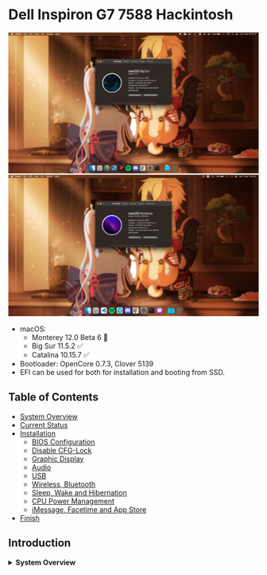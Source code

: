 # Dell Inspiron G7 7588 Hackintosh

![BigSur](screenshot.png)
![Monterey](screenshot2.png)

* macOS:
  - Monterey 12.0 Beta 6 🔶
  - Big Sur 11.5.2 ✅
  - Catalina 10.15.7 ✅
* Bootloader: OpenCore 0.7.3, Clover 5139
* EFI can be used for both for installation and booting from SSD.

## Table of Contents
- [System Overview](#system-overview)
- [Current Status](#current-status)
- [Installation](#installation)
  - [BIOS Configuration](#bios-configuration)
  - [Disable CFG-Lock](#disable-cfg-lock)
  - [Graphic Display](#graphic-display)
  - [Audio](#audio)
  - [USB](#usb)
  - [Wireless, Bluetooth](#wireless-bluetooth)
  - [Sleep, Wake and Hibernation](#sleep-wake-and-hibernation)
  - [CPU Power Management](#cpu-power-management)
  - [iMessage, Facetime and App Store](#imessage-facetime-and-app-store)
- [Finish](#finish)

## Introduction

<details>  
<summary><strong>System Overview</strong></summary>
</br>

**Dell G7 7588**

| Type | Item |
| ---- | ---- |
| CPU | Intel Core i7-8750H @ 2.20 GHz, 9M Cache, up to 4.10 GHz
| RAM | SK Hynix 8GB DDR4-2666MHz HMA81GS6CJR8N-VK, Samsung 8GB DDR4-2666MHz M471A1K43CB1-CTD |
| Monitor Panel | BOE NV156FHM @ 1080p, 144Hz |
| SSD | Western Digital SN730 256GB NVMe Solid State Drive|
| HDD | Seagate 1TB 2.5" 5400RPM Internal Hard Drive |
| Sound | Realtek ALC256/ALC3246 |
| Wireless, Bluetooth | Intel Wireless AC9560 160MHz |
| Integrated GPU | Intel UHD Graphics 630 (GT2) |
| Dedicated GPU | Nvidia GTX 1050Ti (disabled) |
| BIOS Version | 1.16.0 |

<details>  
<summary><strong>Current Status</strong></summary>
</br>

| Feature | Status |
| ------------- | ------------- |
| CPU Power Management | ✅ Working |
| Sleep/Wake | ✅ Working |
| Intel UHD630 Graphics Acceleration | ✅ Working |
| Intel Quartz Extreme and Intel Core Image (QE/CI) | ✅ Working |
| Brightness control slider | ✅ Working |
| Special function keys (audio, brightness, sleep...) | ✅ Working |
| Ethernet | ✅ Working |
| Audio | ✅ Working |
| USB-C Port | ✅ Working |
| Touchpad | ✅ Working |
| Battery | ✅ Working |
| iMessage/Facetime and App Store | ✅ Working  |
| Speakers and Headphones | ✅ Working |
| Built-in Microphone | ✅ Working |
| Webcam | ✅ Working |
| Wi-Fi/Bluetooth | ✅ Working |
| Airdrop/Handoff | ✅ Working |
| FileVault 2 (OpenCore recommended)| ✅ Working |
| SD Card | ❌ Not working |
| Hibernation | ❌ Not working |
| NVIDIA GPU/HDMI Port | ❌ Not working |
| DRM | ❌ Not working |
| Fingerprint reader | ❌ Not working |
| BootCamp | ❌ Not working |

</details>

## Installation

<details>  
<summary><strong>BIOS Configuration</strong></summary>
</br>

**Recommend you should restore the BIOS setting to BIOS Setting first. Then configure the following things:**

  | Sub-menu | Key: Value | Comment |
  | --- | --- | --- |
  | UEFI Boot Path Security | `Disabled` | |
  | Enable Legacy Option ROMs | `Disabled` | Disable will help OpenCore's GUI loaded faster |
  | SATA Operation | `AHCI` | |
  | Enabled USB Boot Support | `Enabled` | |
  | Enable External USB Port | `Enabled` | |
  | Thunderbolt Security | `Enabled` | |
  | Thunderbolt Auto Switch | `Native Enumeration` | |
  | PTT Security | `Disabled` | |
  | Secure Boot Enable | `Disabled` | |
  | Intel SGX | `Disabled` | |
  | VT for Direct I/O: | `Disabled` | |
  | Wake on USB | `Enabled` | Wake from keyboard works correctly |
  | Audo OS Recovery Threshold | `Disabled` | |
  | SupportAssist OS Recovery | `Disabled` ||

</details>

<details>  
<summary><strong>Disable CFG-Lock</strong></summary>
</br>

* Before installing, you should disable CFG-Lock because I have already disabled `AppleXcpmCfgLock` (`KernelXCPM` in Clover) key in `config.plist`.
* Simply just run the `CFGUnlock.efi` tool in OpenCore's GUI, press `Y` and hit Enter. Then reboot the machine. Now you can boot into macOS installation normally.
* For Clover user, you have to run is via `UEFI Shell` tool at Clover's boot menu.

</details>

<details>
<summary><strong>config.plist Configuration</strong></summary>
</br>

### Graphic Display
* Integrated Intel UHD Graphics 630 support is handled by WhateverGreen, and configured in the `DeviceProperties` section of `config.plist`.
The NVIDIA GPU is not supported so it is disabled in SSDT.
The default BIOS DVMT pre-alloc value of `64MB` is sufficient and does not need to be changed.
  #### Enable acceleration
  * DeviceProperties/Add/PciRoot(0x0)/Pci(0x2,0x0)
    * `AAPL,ig-platform-id = <0900A53E>`
  #### Fix backlight registers on CoffeeLake platform
  * DeviceProperties/Add/PciRoot(0x0)/Pci(0x2,0x0)
    * `enable-backlight-registers-fix = <01000000>`
  #### Enable external display support
  * DeviceProperties/Add/PciRoot(0x0)/Pci(0x2,0x0)
    * `agdpmod = <vit9696>`
  #### Customize the behavior of the backlight
    * `enable-backlight-smoother = <01000000>`
    * `backlight-smoother-steps = <23000000>`
    * `backlight-smoother-interval = <07000000>`
    * `backlight-smoother-threshold = <2C010000>`

### Audio
* For ALC256 on this G7, I use `layout-id = <0E000000>`, it means `14`.
* Without any modifications, the headphone jack is buggy. External microphones aren't detected and the audio output may randomly stop working or start making weird noises. To permanently fix this issue, please go to [Post-Install](https://github.com/rex-lapis/Dell_G7_7588_OpenCore_Hackintosh#finish) for more information.
  #### Fix audio broken after rebooting from Windows into macOS
  * DeviceProperties/Add/PciRoot(0x0)/Pci(0x1F,0x3)
    * `alctsel = <01000000>`

</details>

<details>
<summary><strong>Other Configuration</strong></summary>
</br>

### USB
* From this version, I made a folder about USB ports mapping for somebody who is using Intel or Broadcom wireless card.
* By default, there is no USB kext in bootloader's kext folder. Make sure you have to pick the correct kext(s) depends on what card you are using and save the `config.plist` file.

### Wireless, Bluetooth
* The stock Intel AC 9560 can be worked well with [OpenIntelWireless](https://github.com/OpenIntelWireless).
* There are some Broadcom cards like DW1560, DW1820A, BCM94360NG, which can use AirDrop well, are compatible with this machine. If you have them, this EFI is worked well. Make sure you have to add wireless and bluetooth kexts correctly (except BCM94360NG, this card is native with macOS, **don't use any kexts!**).

### Sleep, Wake and Hibernation
* Hibernation is not supported on a Hackintosh and everything related to it should be completely disabled. Disabling additional features prevents random wakeups while the lid is closed. After every update, these settings should be reapplied manually.
```
sudo pmset -a hibernatemode 0
sudo rm -f /var/vm/sleepimage
sudo mkdir /var/vm/sleepimage
sudo pmset -a standby 0
sudo pmset -a autopoweroff 0
sudo pmset -a powernap 0
sudo pmset -a proximitywake 0
```
* Sleep and wake are improved and very fast now. Also, you can use shortcut key `Fn + Insert` to sleep this machine, likes Windows. For more infomation, please check the [OpenCore 0.6.8](https://github.com/rex-lapis/Hackintosh-Dell-G7-7588-OpenCore/blob/main/Changelog.md#v068) changelog.

### CPU Power Management
* CPU power management is done by `CPUFriend.kext` while `CPUFriendDataProvider.kext` defines how it should be done. `CPUFriendDataProvider.kext` is generated for a specific CPU and power setting. The one supplied in this repository was made for the i7-8750H. In case you have another CPU, you should follow [this guide](https://dortania.github.io/OpenCore-Post-Install/universal/pm.html) to generate your own `CPUFriendDataProvider.kext`.

</details>

<details>
<summary><strong>iServices</strong></summary>
</br>

* To use iMessage and other Apple services, you need to generate your own serial numbers. This can be done using [CorpNewt's GenSMBIOS](https://github.com/corpnewt/GenSMBIOS). Make sure model is `MacBookPro15,1`. Then, go [Apple Check Coverage page](https://checkcoverage.apple.com/) to check your generated serial numbers. If the website tells you that the serial number **is not valid**, that is fine. Otherwise, you have to generate a new set.

* Next you will have to copy the following values to your `config.plist`:
  - Serial Number -> `PlatformInfo/Generic/SystemSerialNumber`.
  - Board Number -> `PlatformInfo/Generic/MLB`.
  - SmUUID -> `/PlatformInfo/Generic/SystemUUID`.
  Reboot and Apple services should work.

* If they don't, follow [this in-depth guide](https://dortania.github.io/OpenCore-Post-Install/universal/iservices.html). It goes deeper into ROM, clearing NVRAM, clearing Keychain (missing this step might cause major issues), and much more.

</details>

<details>
<summary><strong>Finish</strong></summary>
</br>

* There is a script file in `Post-Install` folder. Move it to `Desktop` and run after you're already finished installing macOS. It will help to fix the output and input audio when you plug 3.5mm headphone/headset/external speaker in, and disable hibernation for enhancing sleep.

</details>

## Credit
* Apple for macOS.
* Acidanthera Team for OpenCore and many Kernel Extensions.
* Clover Team for Clover.
* Dortania Team for Coffee Lake Laptop guide.
* Ivs1974 for ComboJack Fix.

## Support
* Support me: 
  - [Paypal](https://www.paypal.me/tekun0lxrd)
